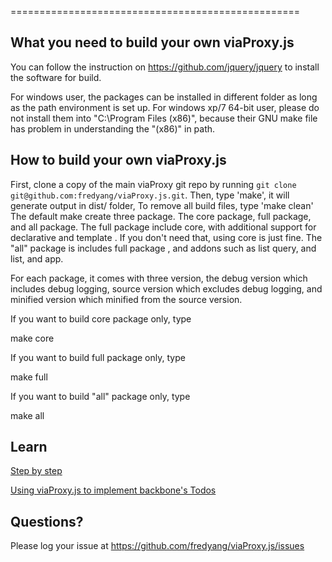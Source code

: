 ==================================================

What you need to build your own viaProxy.js
--------------------------------------

You can follow the instruction on https://github.com/jquery/jquery to install the software for build.

For windows user, the packages can be installed in different folder
as long as the path environment is set up.
For windows xp/7 64-bit user, please do not install them into "C:\Program Files (x86)", because
their GNU make file has problem in understanding the "(x86)" in path.


How to build your own viaProxy.js
----------------------------

First, clone a copy of the main viaProxy git repo by running `git clone git@github.com:fredyang/viaProxy.js.git`.
Then, type 'make', it will generate output in dist/ folder,
To remove all build files, type 'make clean'
The default make create three package. The core package, full package, and all package.
The full package include core, with additional support for declarative and template .
If you don't need that, using core is just fine. The "all" package is includes full package
, and addons such as list query, and list, and app.

 For each package, it comes with three version, the debug version which includes debug logging,
 source version which excludes debug logging, and minified version which minified from the source
 version.

 If you want to build core package only, type

 make core

 If you want to build full package only, type

 make full

 If you want to build "all" package only, type

 make all

Learn
---------------------------------------
<a href="http://code.semanticsworks.com/viaProxy.js/">Step by step</a>

<a href="http://code.semanticsworks.com/viaProxy.js/todos/todos.html">Using viaProxy.js to implement backbone's Todos</a>


Questions?
----------
Please log your issue at https://github.com/fredyang/viaProxy.js/issues